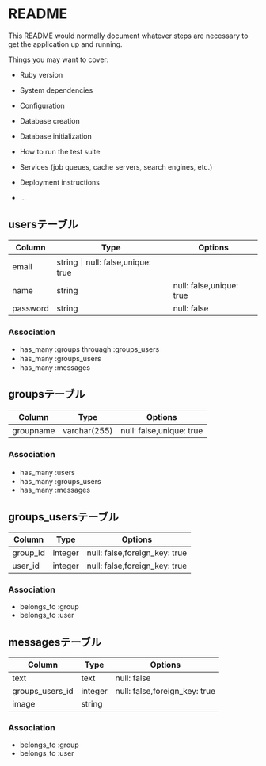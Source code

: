 # README

This README would normally document whatever steps are necessary to get the
application up and running.

Things you may want to cover:

* Ruby version

* System dependencies

* Configuration

* Database creation

* Database initialization

* How to run the test suite

* Services (job queues, cache servers, search engines, etc.)

* Deployment instructions

* ...

## usersテーブル
|Column|Type|Options|
|------|----|-------|
|email|string｜null: false,unique: true|
|name|string|null: false,unique: true|
|password|string|null: false|

### Association
- has_many :groups throuagh :groups_users
- has_many :groups_users　
- has_many :messages

## groupsテーブル
|Column|Type|Options|
|------|----|-------|
|groupname|varchar(255)|null: false,unique: true|

### Association
- has_many :users　
- has_many :groups_users
- has_many :messages
## groups_usersテーブル
|Column|Type|Options|
|------|----|-------|
|group_id|integer|null: false,foreign_key: true|
|user_id|integer|null: false,foreign_key: true|
### Association
- belongs_to :group
- belongs_to :user

## messagesテーブル
|Column|Type|Options|
|------|----|-------|
|text|text|null: false|
|groups_users_id|integer|null: false,foreign_key: true|
|image|string||

### Association
- belongs_to :group
- belongs_to :user